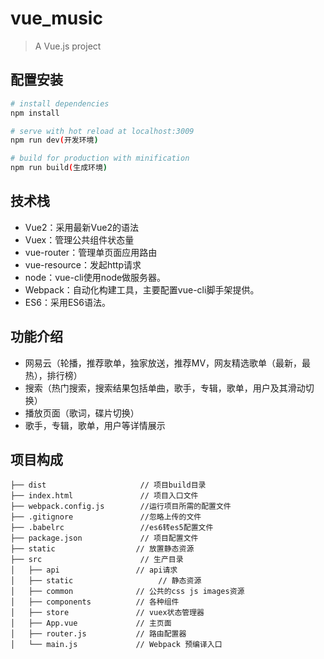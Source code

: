 # vue_music

> A Vue.js project

## 配置安装

``` bash
# install dependencies
npm install

# serve with hot reload at localhost:3009
npm run dev(开发环境)

# build for production with minification
npm run build(生成环境)
```

## 技术栈

* Vue2：采用最新Vue2的语法
* Vuex：管理公共组件状态量
* vue-router：管理单页面应用路由
* vue-resource：发起http请求
* node：vue-cli使用node做服务器。
* Webpack：自动化构建工具，主要配置vue-cli脚手架提供。
* ES6：采用ES6语法。

## 功能介绍

* 网易云（轮播，推荐歌单，独家放送，推荐MV，网友精选歌单（最新，最热），排行榜）
* 搜索（热门搜索，搜索结果包括单曲，歌手，专辑，歌单，用户及其滑动切换）
* 播放页面（歌词，碟片切换）
* 歌手，专辑，歌单，用户等详情展示

## 项目构成
``````
├── dist               		 // 项目build目录
├── index.html          	 // 项目入口文件
├── webpack.config.js        //运行项目所需的配置文件
├── .gitignore               //忽略上传的文件
├── .babelrc                 //es6转es5配置文件
├── package.json      		 // 项目配置文件
├── static       			// 放置静态资源
├── src                		 // 生产目录
│   ├── api       	        // api请求
│   ├── static                   // 静态资源
│   ├── common          	// 公共的css js images资源
│   ├── components     		// 各种组件
│   ├── store           	// vuex状态管理器
│   ├── App.vue         	// 主页面
│   ├── router.js     		// 路由配置器
│   └── main.js       	    // Webpack 预编译入口

``````